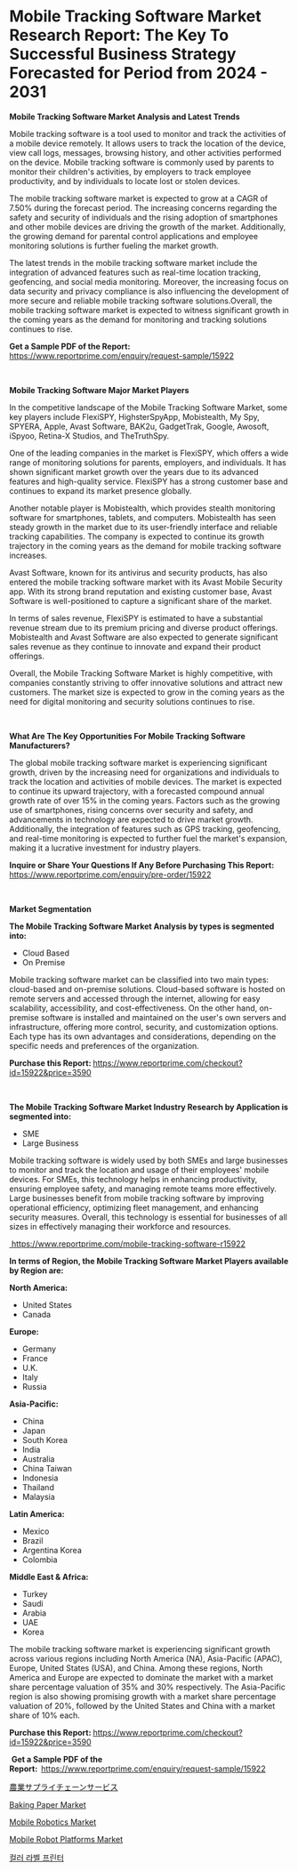 <p><h1>Mobile Tracking Software Market Research Report: The Key To Successful Business Strategy Forecasted for Period from 2024 - 2031</h1></p><p><strong>Mobile Tracking Software Market Analysis and Latest Trends</strong></p>
<p><p>Mobile tracking software is a tool used to monitor and track the activities of a mobile device remotely. It allows users to track the location of the device, view call logs, messages, browsing history, and other activities performed on the device. Mobile tracking software is commonly used by parents to monitor their children's activities, by employers to track employee productivity, and by individuals to locate lost or stolen devices.</p><p>The mobile tracking software market is expected to grow at a CAGR of 7.50% during the forecast period. The increasing concerns regarding the safety and security of individuals and the rising adoption of smartphones and other mobile devices are driving the growth of the market. Additionally, the growing demand for parental control applications and employee monitoring solutions is further fueling the market growth.</p><p>The latest trends in the mobile tracking software market include the integration of advanced features such as real-time location tracking, geofencing, and social media monitoring. Moreover, the increasing focus on data security and privacy compliance is also influencing the development of more secure and reliable mobile tracking software solutions.Overall, the mobile tracking software market is expected to witness significant growth in the coming years as the demand for monitoring and tracking solutions continues to rise.</p></p>
<p><strong>Get a Sample PDF of the Report:&nbsp;</strong> <a href="https://www.reportprime.com/enquiry/request-sample/15922">https://www.reportprime.com/enquiry/request-sample/15922</a></p>
<p>&nbsp;</p>
<p><strong>Mobile Tracking Software Major Market Players</strong></p>
<p><p>In the competitive landscape of the Mobile Tracking Software Market, some key players include FlexiSPY, HighsterSpyApp, Mobistealth, My Spy, SPYERA, Apple, Avast Software, BAK2u, GadgetTrak, Google, Awosoft, iSpyoo, Retina-X Studios, and TheTruthSpy. </p><p>One of the leading companies in the market is FlexiSPY, which offers a wide range of monitoring solutions for parents, employers, and individuals. It has shown significant market growth over the years due to its advanced features and high-quality service. FlexiSPY has a strong customer base and continues to expand its market presence globally.</p><p>Another notable player is Mobistealth, which provides stealth monitoring software for smartphones, tablets, and computers. Mobistealth has seen steady growth in the market due to its user-friendly interface and reliable tracking capabilities. The company is expected to continue its growth trajectory in the coming years as the demand for mobile tracking software increases.</p><p>Avast Software, known for its antivirus and security products, has also entered the mobile tracking software market with its Avast Mobile Security app. With its strong brand reputation and existing customer base, Avast Software is well-positioned to capture a significant share of the market.</p><p>In terms of sales revenue, FlexiSPY is estimated to have a substantial revenue stream due to its premium pricing and diverse product offerings. Mobistealth and Avast Software are also expected to generate significant sales revenue as they continue to innovate and expand their product offerings.</p><p>Overall, the Mobile Tracking Software Market is highly competitive, with companies constantly striving to offer innovative solutions and attract new customers. The market size is expected to grow in the coming years as the need for digital monitoring and security solutions continues to rise.</p></p>
<p>&nbsp;</p>
<p><strong>What Are The Key Opportunities For Mobile Tracking Software Manufacturers?</strong></p>
<p><p>The global mobile tracking software market is experiencing significant growth, driven by the increasing need for organizations and individuals to track the location and activities of mobile devices. The market is expected to continue its upward trajectory, with a forecasted compound annual growth rate of over 15% in the coming years. Factors such as the growing use of smartphones, rising concerns over security and safety, and advancements in technology are expected to drive market growth. Additionally, the integration of features such as GPS tracking, geofencing, and real-time monitoring is expected to further fuel the market's expansion, making it a lucrative investment for industry players.</p></p>
<p><strong>Inquire or Share Your Questions If Any Before Purchasing This Report:</strong> <a href="https://www.reportprime.com/enquiry/pre-order/15922">https://www.reportprime.com/enquiry/pre-order/15922</a></p>
<p>&nbsp;</p>
<p><strong>Market Segmentation</strong></p>
<p><strong>The Mobile Tracking Software Market Analysis by types is segmented into:</strong></p>
<p><ul><li>Cloud Based</li><li>On Premise</li></ul></p>
<p><p>Mobile tracking software market can be classified into two main types: cloud-based and on-premise solutions. Cloud-based software is hosted on remote servers and accessed through the internet, allowing for easy scalability, accessibility, and cost-effectiveness. On the other hand, on-premise software is installed and maintained on the user's own servers and infrastructure, offering more control, security, and customization options. Each type has its own advantages and considerations, depending on the specific needs and preferences of the organization.</p></p>
<p><strong>Purchase this Report:&nbsp;</strong><a href="https://www.reportprime.com/checkout?id=15922&price=3590">https://www.reportprime.com/checkout?id=15922&price=3590</a></p>
<p>&nbsp;</p>
<p><strong>The Mobile Tracking Software Market Industry Research by Application is segmented into:</strong></p>
<p><ul><li>SME</li><li>Large Business</li></ul></p>
<p><p>Mobile tracking software is widely used by both SMEs and large businesses to monitor and track the location and usage of their employees' mobile devices. For SMEs, this technology helps in enhancing productivity, ensuring employee safety, and managing remote teams more effectively. Large businesses benefit from mobile tracking software by improving operational efficiency, optimizing fleet management, and enhancing security measures. Overall, this technology is essential for businesses of all sizes in effectively managing their workforce and resources.</p></p>
<p><a href="https://www.reportprime.com/mobile-tracking-software-r15922">&nbsp;https://www.reportprime.com/mobile-tracking-software-r15922</a></p>
<p><strong>In terms of Region, the Mobile Tracking Software Market Players available by Region are:</strong></p>
<p>
    <p> <strong> North America: </strong>
        <ul>
            <li>United States</li>
            <li>Canada</li>
        </ul>
        </p> 
    <p> <strong> Europe: </strong>
        <ul>
            <li>Germany</li>
            <li>France</li>
            <li>U.K.</li>
            <li>Italy</li>
            <li>Russia</li>
        </ul>
        </p> 
    <p> <strong> Asia-Pacific: </strong>
        <ul>
            <li>China</li>
            <li>Japan</li>
            <li>South Korea</li>
            <li>India</li>
            <li>Australia</li>
            <li>China Taiwan</li>
            <li>Indonesia</li>
            <li>Thailand</li>
            <li>Malaysia</li>
        </ul>
        </p> 
    <p> <strong> Latin America: </strong>
        <ul>
            <li>Mexico</li>
            <li>Brazil</li>
            <li>Argentina Korea</li>
            <li>Colombia</li>
        </ul>
        </p> 
    <p> <strong> Middle East & Africa: </strong>
        <ul>
            <li>Turkey</li>
            <li>Saudi</li>
            <li>Arabia</li>
            <li>UAE</li>
            <li>Korea</li>
        </ul>
    </p>
    </p>
<p><p>The mobile tracking software market is experiencing significant growth across various regions including North America (NA), Asia-Pacific (APAC), Europe, United States (USA), and China. Among these regions, North America and Europe are expected to dominate the market with a market share percentage valuation of 35% and 30% respectively. The Asia-Pacific region is also showing promising growth with a market share percentage valuation of 20%, followed by the United States and China with a market share of 10% each.</p></p>
<p><strong>Purchase this Report: </strong><a href="https://www.reportprime.com/checkout?id=15922&price=3590">https://www.reportprime.com/checkout?id=15922&price=3590</a></p>
<p>&nbsp;<strong>Get a Sample PDF of the Report:&nbsp;&nbsp;</strong><a href="https://www.reportprime.com/enquiry/request-sample/15922">https://www.reportprime.com/enquiry/request-sample/15922</a></p>
<p><strong></strong></p>
<p><p><a href="https://github.com/AriMuller2009/Market-Research-Report-List-1/blob/main/755086082110.md">農業サプライチェーンサービス</a></p><p><a href="https://www.linkedin.com/pulse/baking-paper-market-trends-forecast-competitive-analysis-ufabc">Baking Paper Market</a></p><p><a href="https://github.com/Airanohannonzb68e5pb53oc1/Market-Research-Report-List-2/blob/main/mobile-robotics-market.md">Mobile Robotics Market</a></p><p><a href="https://github.com/fiixsa/Market-Research-Report-List-2/blob/main/mobile-robot-platforms-market.md">Mobile Robot Platforms Market</a></p><p><a href="https://github.com/TimmyMann6767/Market-Research-Report-List-1/blob/main/116107776519.md">컬러 라벨 프린터</a></p></p>
